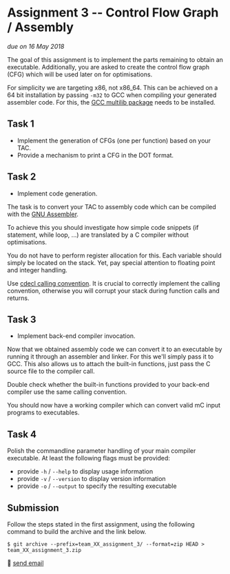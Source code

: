 # Assignment 3 -- Control Flow Graph / Assembly

*due on 16 May 2018*

The goal of this assignment is to implement the parts remaining to obtain an executable.
Additionally, you are asked to create the control flow graph (CFG) which will be used later on for optimisations.

For simplicity we are targeting x86, not x86_64.
This can be achieved on a 64 bit installation by passing `-m32` to GCC when compiling your generated assembler code.
For this, the [GCC multilib package](https://packages.debian.org/buster/gcc-multilib) needs to be installed.

## Task 1

- Implement the generation of CFGs (one per function) based on your TAC.
- Provide a mechanism to print a CFG in the DOT format.

## Task 2

- Implement code generation.

The task is to convert your TAC to assembly code which can be compiled with the [GNU Assembler](https://en.wikipedia.org/wiki/GNU_Assembler).

To achieve this you should investigate how simple code snippets (if statement, while loop, ...) are translated by a C compiler without optimisations.

You do not have to perform register allocation for this.
Each variable should simply be located on the stack.
Yet, pay special attention to floating point and integer handling.

Use [cdecl calling convention](https://en.wikipedia.org/wiki/X86_calling_conventions#cdecl).
It is crucial to correctly implement the calling convention, otherwise you will corrupt your stack during function calls and returns.

## Task 3

- Implement back-end compiler invocation.

Now that we obtained assembly code we can convert it to an executable by running it through an assembler and linker.
For this we'll simply pass it to GCC.
This also allows us to attach the built-in functions, just pass the C source file to the compiler call.

Double check whether the built-in functions provided to your back-end compiler use the same calling convention.

You should now have a working compiler which can convert valid mC input programs to executables.

## Task 4

Polish the commandline parameter handling of your main compiler executable.
At least the following flags must be provided:

- provide `-h` / `--help` to display usage information
- provide `-v` / `--version` to display version information
- provide `-o` / `--output` to specify the resulting executable

## Submission

Follow the steps stated in the first assignment, using the following command to build the archive and the link below.

    $ git archive --prefix=team_XX_assignment_3/ --format=zip HEAD > team_XX_assignment_3.zip

:email: [send email](mailto:alexander.hirsch@uibk.ac.at?subject=703602%20-%20Assignment%203)
